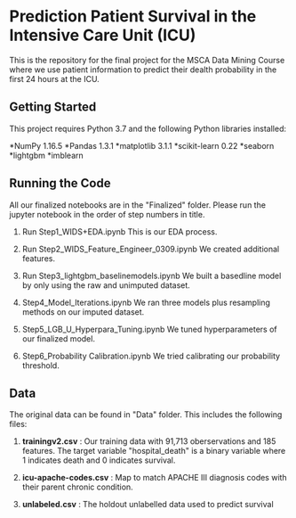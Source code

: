 # Prediction Patient Survival in the Intensive Care Unit (ICU)

This is the repository for the final project for the MSCA Data Mining Course where we use patient information to predict their dealth probability in the first 24 hours at the ICU.


## Getting Started

This project requires Python 3.7 and the following Python libraries installed:

*NumPy 1.16.5
*Pandas 1.3.1
*matplotlib 3.1.1
*scikit-learn 0.22
*seaborn
*lightgbm
*imblearn


## Running the Code

All our finalized notebooks are in the "Finalized" folder. Please run the jupyter notebook in the order of step numbers in title. 

1. Run Step1_WIDS+EDA.ipynb
   This is our EDA process.

2. Run Step2_WIDS_Feature_Engineer_0309.ipynb
   We created additional features.

3. Run Step3_lightgbm_baselinemodels.ipynb
   We built a basedline model by only using the raw and unimputed dataset.

4. Step4_Model_Iterations.ipynb
   We ran three models plus resampling methods on our imputed dataset.

5. Step5_LGB_U_Hyperpara_Tuning.ipynb
   We tuned hyperparameters of our finalized model.

6. Step6_Probability Calibration.ipynb
   We tried calibrating our probability threshold.

## Data

The original data can be found in "Data" folder. This includes the following files:

1. __trainingv2.csv__ : Our training data with 91,713 oberservations and 185 features. 
    The target variable "hospital_death" is a binary variable where 1 indicates death and 0 indicates survival.
    
2. __icu-apache-codes.csv__ : Map to match APACHE III diagnosis codes with their parent chronic condition.

3. __unlabeled.csv__ : The holdout unlabelled data used to predict survival






